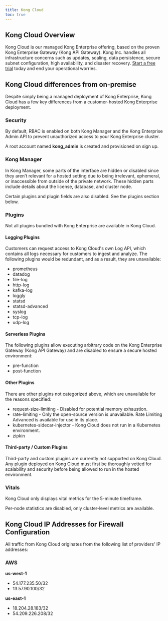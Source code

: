 ```yaml
---
title: Kong Cloud
toc: true
---
```


## Kong Cloud Overview
Kong Cloud is our managed Kong Enterprise offering, based on the proven Kong Enterprise Gateway (Kong API Gateway). Kong Inc. handles all infrastructure concerns such as updates, scaling, data persistence, secure subnet configuration, high availability, and disaster recovery. [Start a free trial](https://konghq.com/products/kong-enterprise/free-trial) today and end your operational worries.

## Kong Cloud differences from on-premise
Despite simply being a managed deployment of Kong Enterprise, Kong Cloud has a few key differences from a customer-hosted Kong Enterprise deployment.

### Security
By default, RBAC is enabled on both Kong Manager and the Kong Enterprise Admin API to prevent unauthorized access to your Kong Enterprise cluster.

A root account named **kong_admin** is created and provisioned on sign up.

### Kong Manager
In Kong Manager, some parts of the interface are hidden or disabled since they aren’t relevant for a hosted setting due to being irrelevant, ephemeral, or inaccessible from outside of the private network. These hidden parts include details about the license, database, and cluster node.

Certain plugins and plugin fields are also disabled. See the plugins section below.

### Plugins
Not all plugins bundled with Kong Enterprise are available in Kong Cloud.

#### Logging Plugins
Customers can request access to Kong Cloud's own Log API, which contains all logs necessary for customers to ingest and analyze. The following plugins would be redundant, and as a result, they are unavailable:

* prometheus
* datadog
* file-log
* http-log
* kafka-log
* loggly
* statsd
* statsd-advanced
* syslog
* tcp-log
* udp-log

#### Serverless Plugins
The following plugins allow executing arbitrary code on the Kong Enterprise Gateway (Kong API Gateway) and are disabled to ensure a secure hosted environment:

* pre-function
* post-function

#### Other Plugins
There are other plugins not categorized above, which are unavailable for the reasons specified:

* request-size-limiting - Disabled for potential memory exhaustion.
* rate-limiting - Only the open-source version is unavailable. Rate Limiting Advanced is available for use in its place.
* kubernetes-sidecar-injector - Kong Cloud does not run in a Kubernetes environment.
* zipkin

#### Third-party / Custom Plugins
Third-party and custom plugins are currently not supported on Kong Cloud. Any plugin deployed on Kong Cloud must first be thoroughly vetted for scalability and security before being allowed to run in the hosted environment.

### Vitals
Kong Cloud only displays vital metrics for the 5-minute timeframe.

Per-node statistics are disabled, only cluster-level metrics are available.

## Kong Cloud IP Addresses for Firewall Configuration
All traffic from Kong Cloud originates from the following list of providers' IP addresses:

### AWS
**us-west-1**
* 54.177.235.50/32
* 13.57.90.100/32

**us-east-1**
* 18.204.28.183/32
* 54.209.226.208/32

